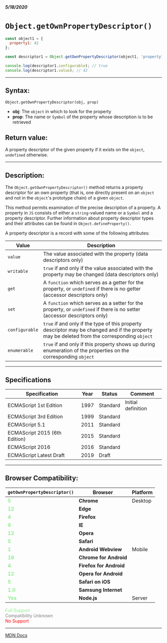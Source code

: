 ##### 5/18/2020
# `Object.getOwnPropertyDescriptor()`

```js
const object1 = {
  property1: 42
};

const descriptor1 = Object.getOwnPropertyDescriptor(object1, 'property1');

console.log(descriptor1.configurable); // true
console.log(descriptor1.value); // 42
```

---

## Syntax:
`Object.getOwnPropertyDescriptor(obj, prop)`

* **obj**: The `object` in which to look for the property
* **prop**: The name or `Symbol` of the property whose description is to be retrieved

## Return value:
A property descriptor of the given property if it exists on the `object`, `undefined` otherwise.

---

## Description:
The `Object.getOwnPropertyDescriptor()` method returns a property descriptor for an own property (that is, one directly present on an `object` and not in the `object`'s prototype chain) of a given `object`.

This method permits examination of the precise description of a property.  A property in `JS` consists of either a `string`-valued name or a `Symbol` and a property descriptor.  Further information about property descriptor types and their attributes can be found in `Object.defineProperty()`.

A property descriptor is a record with some of the following attributes:

| Value | Description |
|---|---|
| `value` | The value associated with the property (data descriptors only) |
| `writable` | `true` if and only if the value associated with the property may be changed (data descriptors only) |
| `get` | A `function` which serves as a getter for the property, or `undefined` if there is no getter (accessor descriptors only) |
| `set` | A `function` which serves as a setter for the property, or `undefined` if there is no setter (accessor descriptors only) |
| `configurable` | `true` if and only if the type of this property descriptor may be changed and if the property may be deleted from the corresponding `object` |
| `enumerable` | `true` if and only if this property shows up during enumeration of the properties on the corresponding `object` |

---

## Specifications
| Specification | Year | Status | Comment |
|---|---|---|---|
| ECMAScript 1st Edition | 1997 | Standard | Initial definition |
| ECMAScript 3rd Edition | 1999 | Standard |  |
| ECMAScript 5.1 | 2011 | Standard |  |
| ECMAScript 2015 (6th Edition) | 2015 | Standard |  |
| ECMAScript 2016 | 2016 | Standard |  |
| ECMAScript Latest Draft | 2019 | Draft |  |

---

## Browser Compatibility:
| `getOwnPropertyDescriptor()` | Browser | Platform |
|---|---|---|
| <span style="color: lightgreen">**5**</span> | **Chrome** | Desktop | 
| <span style="color: lightgreen">**12**</span> | **Edge** || 
| <span style="color: lightgreen">**4**</span> | **Firefox** || 
| <span style="color: lightgreen">**9**</span> | **IE** || 
| <span style="color: lightgreen">**12**</span> | **Opera** || 
| <span style="color: lightgreen">**5**</span> | **Safari** || 
| <span style="color: lightgreen">**1**</span> | **Android Webview** | Mobile | 
| <span style="color: lightgreen">**18**</span> | **Chrome for Android** || 
| <span style="color: lightgreen">**4**</span> | **Firefox for Android** || 
| <span style="color: lightgreen">**12**</span> | **Opera for Android** || 
| <span style="color: lightgreen">**5**</span> | **Safari on iOS** || 
| <span style="color: lightgreen">**1.0**</span> | **Samsung Internet** || 
| <span style="color: lightgreen">**Yes**</span> | **Node.js** | Server | 

<span style="color: lightgreen">Full Support</span>  
<span style="color: grey">Compatibility Unknown</span>  
<span style="color: red">No Support</span>

---

[MDN Docs](https://developer.mozilla.org/en-US/docs/Web/JavaScript/Reference/Global_Objects/Object/getOwnPropertyDescriptor)